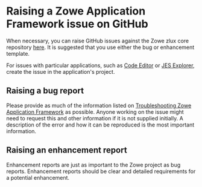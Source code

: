 # Raising a Zowe Application Framework issue on GitHub

When necessary, you can raise GitHub issues against the Zowe zlux core repository [here](https://github.com/zowe/zlux/issues). It is suggested that you use either the bug or enhancement template.

For issues with particular applications, such as [Code Editor](https://github.com/zowe/zlux-editor/issues) or [JES Explorer](https://github.com/zowe/explorer-jes/issues), create the issue in the application's project.

## Raising a bug report

Please provide as much of the information listed on [Troubleshooting Zowe Application Framework](app-troubleshoot.md) as possible. Anyone working on the issue might need to request this and other information if it is not supplied initially. A description of the error and how it can be reproduced is the most important information.

## Raising an enhancement report

Enhancement reports are just as important to the Zowe project as bug reports. Enhancement reports should be clear and detailed requirements for a potential enhancement.